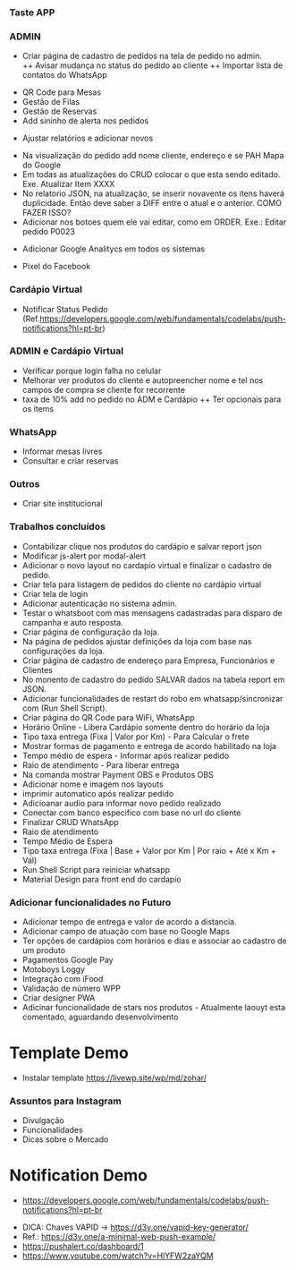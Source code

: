 ### Taste APP

### ADMIN 
- Criar página de cadastro de pedidos na tela de pedido no admin.  
++ Avisar mudança no status do pedido ao cliente 
++ Importar lista de contatos do WhatsApp
+ QR Code para Mesas 
+ Gestão de Filas
+ Gestão de Reservas 
+ Add sininho de alerta nos pedidos
- Ajustar relatórios e adicionar novos 
+ Na visualização do pedido add nome cliente, endereço e se PAH Mapa do Google
+ Em todas as atualizações do CRUD colocar o que esta sendo editado. Exe. Atualizar Item XXXX
+ No relatorio JSON, na atualização, se inserir novavente os itens haverá duplicidade. Então deve saber a DIFF entre o atual e o anterior. COMO FAZER ISSO?
+ Adicionar nos botoes quem ele vai editar, como em ORDER. Exe.: Editar pedido P0023 
- Adicionar Google Analitycs em todos os sistemas 
+ Pixel do Facebook

### Cardápio Virtual 
+ Notificar Status Pedido (Ref.https://developers.google.com/web/fundamentals/codelabs/push-notifications?hl=pt-br)

### ADMIN e Cardápio Virtual
+ Verificar porque login falha no celular 
+ Melhorar ver produtos do cliente e autopreencher nome e tel nos campos de compra se cliente for recorrente 
+ taxa de 10% add no pedido no ADM e Cardápio
++ Ter opcionais para os items

### WhatsApp
+ Informar mesas livres
+ Consultar e criar reservas 

### Outros 
+ Criar site institucional 

### Trabalhos concluídos
- Contabilizar clique nos produtos do cardápio e salvar report json 
- Modificar js-alert por modal-alert 
- Adicionar o novo layout no cardapio virtual e finalizar o cadastro de pedido.
- Criar tela para listagem de pedidos do cliente no cardápio virtual
- Criar tela de login
- Adicionar autenticação no sistema admin.
- Testar o whatsboot com mas mensagens cadastradas para disparo de campanha e auto resposta.
- Criar página de configuração da loja.
- Na página de pedidos ajustar definições da loja com base nas configurações da loja.
- Criar página de cadastro de endereço para Empresa, Funcionários e Clientes
- No monento de cadastro do pedido SALVAR dados na tabela report em JSON.
- Adicionar funcionalidades de restart do robo em whatsapp/sincronizar com (Run Shell Script).
- Criar página do QR Code para WiFi, WhatsApp 
- Horário Online - Libera Cardápio somente dentro do horário da loja
- Tipo taxa entrega (Fixa | Valor por Km) - Para Calcular o frete
- Mostrar formas de pagamento e entrega de acordo habilitado na loja
- Tempo médio de espera - Informar após realizar pedido
- Raio de atendimento - Para liberar entrega
- Na comanda mostrar Payment OBS e Produtos OBS 
- Adicionar nome e imagem nos layouts
- imprimir automatico após realizar pedido 
- Adicioanar audio para informar novo pedido realizado 
- Conectar com banco especifico com base no url do cliente
- Finalizar CRUD WhatsApp 
- Raio de atendimento
- Tempo Médio de Espera 
- Tipo taxa entrega (Fixa | Base + Valor por Km | Por raio + Até x Km + Val) 
- Run Shell Script para reiniciar whatsapp
- Material Design para front end do cardapio

### Adicionar funcionalidades no Futuro 
+ Adicionar tempo de entrega e valor de acordo a distancia. 
+ Adicionar campo de atuação com base no Google Maps 
+ Ter opções de cardápios com horários e dias e associar ao cadastro de um produto
+ Pagamentos Google Pay
+ Motoboys Loggy 
+ Integração com iFood 
+ Validação de número WPP
+ Criar designer PWA 
+ Adicinar funcionalidade de stars nos produtos - Atualmente laouyt esta comentado, aguardando desenvolvimento

# Template Demo
+ Instalar template https://livewp.site/wp/md/zohar/


### Assuntos para Instagram
+ Divulgação
+ Funcionalidades
+ Dicas sobre o Mercado 


# Notification Demo
+ https://developers.google.com/web/fundamentals/codelabs/push-notifications?hl=pt-br
- DICA: Chaves VAPID -> https://d3v.one/vapid-key-generator/
- Ref.: https://d3v.one/a-minimal-web-push-example/
- https://pushalert.co/dashboard/1
- https://www.youtube.com/watch?v=HlYFW2zaYQM